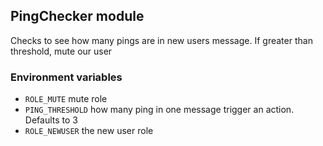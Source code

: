 ## PingChecker module
Checks to see how many pings are in new users message. If greater than threshold, mute our user

### Environment variables
- `ROLE_MUTE` mute role
- `PING_THRESHOLD` how many ping in one message trigger an action. Defaults to 3
- `ROLE_NEWUSER` the new user role
